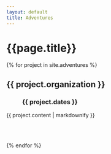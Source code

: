 ```yaml
---
layout: default
title: Adventures
---
```

<h1>{{page.title}}</h1>



<u1>
  {% for project in site.adventures %}
      <h2>{{ project.organization }}</h2>
      <h3 style="margin-left: 2.5em;">{{ project.dates }}</h3>
      <p>{{ project.content | markdownify }}</p>
      <br>
      <br>

  {% endfor %}
</u1>
